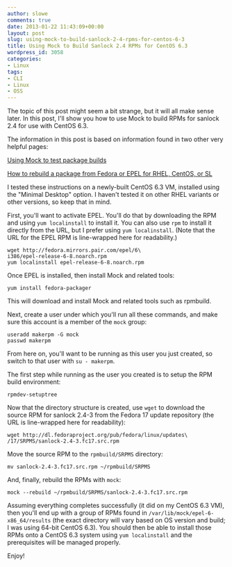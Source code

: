 ```yaml
---
author: slowe
comments: true
date: 2013-01-22 11:43:09+00:00
layout: post
slug: using-mock-to-build-sanlock-2-4-rpms-for-centos-6-3
title: Using Mock to Build Sanlock 2.4 RPMs for CentOS 6.3
wordpress_id: 3058
categories:
- Linux
tags:
- CLI
- Linux
- OSS
---
```


The topic of this post might seem a bit strange, but it will all make sense later. In this post, I'll show you how to use Mock to build RPMs for sanlock 2.4 for use with CentOS 6.3.

The information in this post is based on information found in two other very helpful pages:

[Using Mock to test package builds](http://fedoraproject.org/wiki/Using_Mock_to_test_package_builds)  

[How to rebuild a package from Fedora or EPEL for RHEL, CentOS, or SL](https://www.zabbix.org/wiki/Docs/howto/rebuild_rpms)

I tested these instructions on a newly-built CentOS 6.3 VM, installed using the "Minimal Desktop" option. I haven't tested it on other RHEL variants or other versions, so keep that in mind.

First, you'll want to activate EPEL. You'll do that by downloading the RPM and using `yum localinstall` to install it. You can also use `rpm` to install it directly from the URL, but I prefer using `yum localinstall`. (Note that the URL for the EPEL RPM is line-wrapped here for readability.)

    wget http://fedora.mirrors.pair.com/epel/6\
    i386/epel-release-6-8.noarch.rpm
    yum localinstall epel-release-6-8.noarch.rpm

Once EPEL is installed, then install Mock and related tools:

    yum install fedora-packager

This will download and install Mock and related tools such as rpmbuild.

Next, create a user under which you'll run all these commands, and make sure this account is a member of the `mock` group:

    useradd makerpm -G mock
    passwd makerpm

From here on, you'll want to be running as this user you just created, so switch to that user with `su - makerpm`.

The first step while running as the user you created is to setup the RPM build environment:

    rpmdev-setuptree

Now that the directory structure is created, use `wget` to download the source RPM for sanlock 2.4-3 from the Fedora 17 update repository (the URL is line-wrapped here for readability):

    wget http://dl.fedoraproject.org/pub/fedora/linux/updates\
    /17/SRPMS/sanlock-2.4-3.fc17.src.rpm

Move the source RPM to the `rpmbuild/SRPMS` directory:

    mv sanlock-2.4-3.fc17.src.rpm ~/rpmbuild/SRPMS

And, finally, rebuild the RPMs with `mock`:

    mock --rebuild ~/rpmbuild/SRPMS/sanlock-2.4-3.fc17.src.rpm

Assuming everything completes successfully (it did on my CentOS 6.3 VM), then you'll end up with a group of RPMs found in `/var/lib/mock/epel-6-x86_64/results` (the exact directory will vary based on OS version and build; I was using 64-bit CentOS 6.3). You should then be able to install those RPMs onto a CentOS 6.3 system using `yum localinstall` and the prerequisites will be managed properly.

Enjoy!
